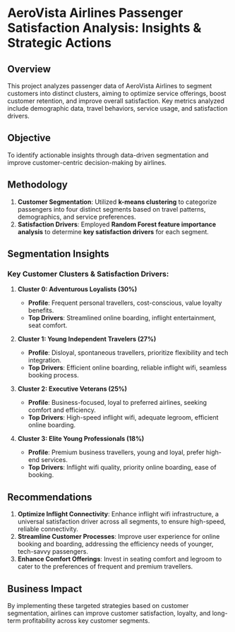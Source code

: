 # AeroVista Airlines Passenger Satisfaction Analysis: Insights & Strategic Actions

## Overview
This project analyzes passenger data of AeroVista Airlines to segment customers into distinct clusters, aiming to optimize service offerings, boost customer retention, and improve overall satisfaction. Key metrics analyzed include demographic data, travel behaviors, service usage, and satisfaction drivers. 

## Objective
To identify actionable insights through data-driven segmentation and improve customer-centric decision-making by airlines.

## Methodology
1. **Customer Segmentation**: Utilized **k-means clustering** to categorize passengers into four distinct segments based on travel patterns, demographics, and service preferences.
2. **Satisfaction Drivers**: Employed **Random Forest feature importance analysis** to determine **key satisfaction drivers** for each segment.

## Segmentation Insights
### Key Customer Clusters & Satisfaction Drivers:
1. **Cluster 0: Adventurous Loyalists (30%)**  
   - **Profile**: Frequent personal travellers, cost-conscious, value loyalty benefits.  
   - **Top Drivers**: Streamlined online boarding, inflight entertainment, seat comfort.

2. **Cluster 1: Young Independent Travelers (27%)**  
   - **Profile**: Disloyal, spontaneous travellers, prioritize flexibility and tech integration.  
   - **Top Drivers**: Efficient online boarding, reliable inflight wifi, seamless booking process.

3. **Cluster 2: Executive Veterans (25%)**  
   - **Profile**: Business-focused, loyal to preferred airlines, seeking comfort and efficiency.  
   - **Top Drivers**: High-speed inflight wifi, adequate legroom, efficient online boarding.

4. **Cluster 3: Elite Young Professionals (18%)**  
   - **Profile**: Premium business travellers, young and loyal, prefer high-end services.  
   - **Top Drivers**: Inflight wifi quality, priority online boarding, ease of booking.

## Recommendations
1. **Optimize Inflight Connectivity**: Enhance inflight wifi infrastructure, a universal satisfaction driver across all segments, to ensure high-speed, reliable connectivity.
2. **Streamline Customer Processes**: Improve user experience for online booking and boarding, addressing the efficiency needs of younger, tech-savvy passengers.
3. **Enhance Comfort Offerings**: Invest in seating comfort and legroom to cater to the preferences of frequent and premium travellers.

## Business Impact
By implementing these targeted strategies based on customer segmentation, airlines can improve customer satisfaction, loyalty, and long-term profitability across key customer segments.

